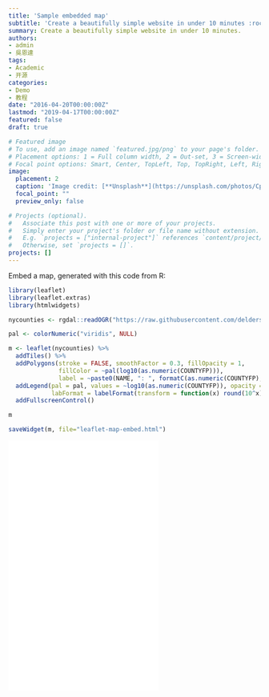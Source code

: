 ```yaml
---
title: 'Sample embedded map'
subtitle: 'Create a beautifully simple website in under 10 minutes :rocket:'
summary: Create a beautifully simple website in under 10 minutes.
authors:
- admin
- 吳恩達
tags:
- Academic
- 开源
categories:
- Demo
- 教程
date: "2016-04-20T00:00:00Z"
lastmod: "2019-04-17T00:00:00Z"
featured: false
draft: true

# Featured image
# To use, add an image named `featured.jpg/png` to your page's folder.
# Placement options: 1 = Full column width, 2 = Out-set, 3 = Screen-width
# Focal point options: Smart, Center, TopLeft, Top, TopRight, Left, Right, BottomLeft, Bottom, BottomRight
image:
  placement: 2
  caption: 'Image credit: [**Unsplash**](https://unsplash.com/photos/CpkOjOcXdUY)'
  focal_point: ""
  preview_only: false

# Projects (optional).
#   Associate this post with one or more of your projects.
#   Simply enter your project's folder or file name without extension.
#   E.g. `projects = ["internal-project"]` references `content/project/deep-learning/index.md`.
#   Otherwise, set `projects = []`.
projects: []
---
```


Embed a map, generated with this code from R:


```r
library(leaflet)
library(leaflet.extras)
library(htmlwidgets)

nycounties <- rgdal::readOGR("https://raw.githubusercontent.com/deldersveld/topojson/master/countries/us-states/NY-36-new-york-counties.json")

pal <- colorNumeric("viridis", NULL)

m <- leaflet(nycounties) %>%
  addTiles() %>%
  addPolygons(stroke = FALSE, smoothFactor = 0.3, fillOpacity = 1,
              fillColor = ~pal(log10(as.numeric(COUNTYFP))),
              label = ~paste0(NAME, ": ", formatC(as.numeric(COUNTYFP), big.mark = ","))) %>%
  addLegend(pal = pal, values = ~log10(as.numeric(COUNTYFP)), opacity = 1.0,
            labFormat = labelFormat(transform = function(x) round(10^x))) %>% 
  addFullscreenControl()

m

saveWidget(m, file="leaflet-map-embed.html")
```

<div class="featured-image-wrapper"> 
<div style="position: relative">
<embed class="featured-image" src="/media/html_widgets/leaflet-map-embed.html" style="height:500px">
</div>
</div>
